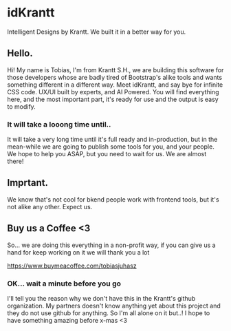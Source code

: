 # idKrantt
Intelligent Designs by Krantt. We built it in a better way for you.

## Hello.
Hi! My name is Tobias, I'm from Krantt S.H., we are building this software for those developers whose are badly tired of Bootstrap's alike tools and wants something different in a different way. Meet idKrantt, and say bye for infinite CSS code. UX/UI built by experts, and AI Powered. You will find everything here, and the most important part, it's ready for use and the output is easy to modify.

### It will take a looong time until..
It will take a very long time until it's full ready and in-production, but in the mean-while we are going to publish some tools for you, and your people. We hope to help you ASAP, but you need to wait for us. We are almost there!

## Imprtant.
We know that's not cool for bkend people work with frontend tools, but it's not alike any other. Expect us.

## Buy us a Coffee <3
So... we are doing this everything in a non-profit way, if you can give us a hand for keep working on it we will thank you a lot

https://www.buymeacoffee.com/tobiasjuhasz


### OK... wait a minute before you go
I'll tell you the reason why we don't have this in the Krantt's github organization. My partners doesn't know anything yet about this project and they do not use github for anything. So I'm all alone on it but..! I hope to have something amazing before x-mas <3
